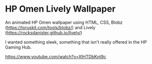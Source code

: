 # HP Omen Lively Wallpaper
An animated HP Omen wallpaper using HTML, CSS, Blobz (https://toruskit.com/tools/blobz/) and Lively (https://rocksdanister.github.io/lively/)

I wanted something sleek, something that isn't really offered in the HP Gaming Hub.

https://www.youtube.com/watch?v=XlHTDbKnt9c
